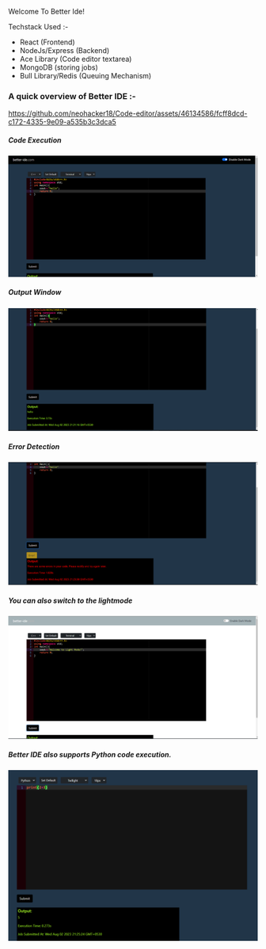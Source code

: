 Welcome To Better Ide!

Techstack Used :-
<ul>
    <li>React (Frontend)</li>
    <li>NodeJs/Express (Backend)</li>
    <li>Ace Library (Code editor textarea)</li>
    <li>MongoDB (storing jobs)</li>
    <li>Bull Library/Redis (Queuing Mechanism)</li>
</ul>

<h3>A quick overview of Better IDE :-</h3>



https://github.com/neohacker18/Code-editor/assets/46134586/fcff8dcd-c172-4335-9e09-a535b3c3dca5



<div>
    <h5>Code Execution</h5>
    <img src="./images/executed.png" style="margin-bottom:50;"/>
    <h5>Output Window</h5>
    <img src="./images/exec-with-output.png" 
    style="margin-bottom:50;"/>
    <h5>Error Detection</h5>
    <img src="./images/error.png" style="margin-bottom:50;"/>
    <h5>You can also switch to the lightmode</h5>
    <img src="./images/lightmode.png" style="margin-bottom:50;"/>
    <h5>Better IDE also supports Python code execution.</h5>
    <img src="./images/py-support.png" style="margin-bottom:50;"/>
</div>
